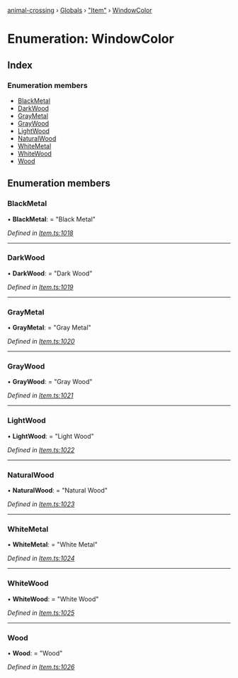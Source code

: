 [animal-crossing](../README.md) › [Globals](../globals.md) › ["Item"](../modules/_item_.md) › [WindowColor](_item_.windowcolor.md)

# Enumeration: WindowColor

## Index

### Enumeration members

* [BlackMetal](_item_.windowcolor.md#blackmetal)
* [DarkWood](_item_.windowcolor.md#darkwood)
* [GrayMetal](_item_.windowcolor.md#graymetal)
* [GrayWood](_item_.windowcolor.md#graywood)
* [LightWood](_item_.windowcolor.md#lightwood)
* [NaturalWood](_item_.windowcolor.md#naturalwood)
* [WhiteMetal](_item_.windowcolor.md#whitemetal)
* [WhiteWood](_item_.windowcolor.md#whitewood)
* [Wood](_item_.windowcolor.md#wood)

## Enumeration members

###  BlackMetal

• **BlackMetal**: = "Black Metal"

*Defined in [Item.ts:1018](https://github.com/Norviah/animal-crossing/blob/4ac4ba9/module/types/Item.ts#L1018)*

___

###  DarkWood

• **DarkWood**: = "Dark Wood"

*Defined in [Item.ts:1019](https://github.com/Norviah/animal-crossing/blob/4ac4ba9/module/types/Item.ts#L1019)*

___

###  GrayMetal

• **GrayMetal**: = "Gray Metal"

*Defined in [Item.ts:1020](https://github.com/Norviah/animal-crossing/blob/4ac4ba9/module/types/Item.ts#L1020)*

___

###  GrayWood

• **GrayWood**: = "Gray Wood"

*Defined in [Item.ts:1021](https://github.com/Norviah/animal-crossing/blob/4ac4ba9/module/types/Item.ts#L1021)*

___

###  LightWood

• **LightWood**: = "Light Wood"

*Defined in [Item.ts:1022](https://github.com/Norviah/animal-crossing/blob/4ac4ba9/module/types/Item.ts#L1022)*

___

###  NaturalWood

• **NaturalWood**: = "Natural Wood"

*Defined in [Item.ts:1023](https://github.com/Norviah/animal-crossing/blob/4ac4ba9/module/types/Item.ts#L1023)*

___

###  WhiteMetal

• **WhiteMetal**: = "White Metal"

*Defined in [Item.ts:1024](https://github.com/Norviah/animal-crossing/blob/4ac4ba9/module/types/Item.ts#L1024)*

___

###  WhiteWood

• **WhiteWood**: = "White Wood"

*Defined in [Item.ts:1025](https://github.com/Norviah/animal-crossing/blob/4ac4ba9/module/types/Item.ts#L1025)*

___

###  Wood

• **Wood**: = "Wood"

*Defined in [Item.ts:1026](https://github.com/Norviah/animal-crossing/blob/4ac4ba9/module/types/Item.ts#L1026)*
